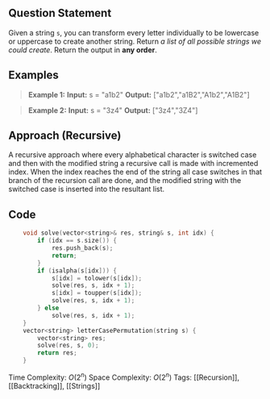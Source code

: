 ## Question Statement
Given a string `s`, you can transform every letter individually to be lowercase or uppercase to create another string.
Return _a list of all possible strings we could create_. Return the output in **any order**.
## Examples
>**Example 1:**
>**Input:** s = "a1b2"
>**Output:** ["a1b2","a1B2","A1b2","A1B2"]

>**Example 2:**
>**Input:** s = "3z4"
>**Output:** ["3z4","3Z4"]
## Approach (Recursive)
A recursive approach where every alphabetical character is switched case and then with the modified string a recursive call is made with incremented index. When the index reaches the end of the string all case switches in that branch of the recursion call are done, and the modified string with the switched case is inserted into the resultant list.
## Code
```cpp
    void solve(vector<string>& res, string& s, int idx) {
        if (idx == s.size()) {
            res.push_back(s);
            return;
        }
        if (isalpha(s[idx])) {
            s[idx] = tolower(s[idx]);
            solve(res, s, idx + 1);
            s[idx] = toupper(s[idx]);
            solve(res, s, idx + 1);
        } else
            solve(res, s, idx + 1);
    }
    vector<string> letterCasePermutation(string s) {
        vector<string> res;
        solve(res, s, 0);
        return res;
    }
```
Time Complexity: $O(2^n)$
Space Complexity: $O(2^n)$
Tags: [[Recursion]], [[Backtracking]], [[Strings]]